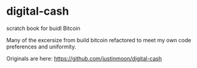 # digital-cash
scratch book for buidl Bitcoin

Many of the excersize from build bitcoin refactored to meet my own code preferences and uniformity. 

Originals are here: https://github.com/justinmoon/digital-cash

